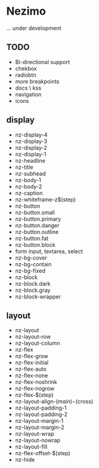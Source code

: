 # Nezimo

... under development

## TODO
* Bi-directional support
* chekbox
* radiobtn
* more breakpoints
* docs \ kss
* navigation
* icons

## display
* nz-display-4
* nz-display-3
* nz-display-2
* nz-display-1
* nz-headline
* nz-title
* nz-subhead
* nz-body-1
* nz-body-2
* nz-caption
* nz-whiteframe-z$(step)
* nz-button
* nz-button.small
* nz-button.primary
* nz-button.danger
* nz-button.outline
* nz-button.fat
* nz-button.block
* form input, textarea, select
* nz-bg-cover
* nz-bg-contain
* nz-bg-fixed
* nz-block
* nz-block.dark
* nz-block.gray
* nz-block-wrapper

## layout
* nz-layout
* nz-layout-row
* nz-layout-column
* nz-flex
* nz-flex-grow
* nz-flex-initial
* nz-flex-auto
* nz-flex-none
* nz-flex-noshrink
* nz-flex-nogrow
* nz-flex-$(step)
* nz-layout-align-$(main)-$(cross)
* nz-layout-padding-1
* nz-layout-padding-2
* nz-layout-margin-1
* nz-layout-margin-2
* nz-layout-wrap
* nz-layout-nowrap
* nz-layout-fill
* nz-flex-offset-$(step)
* nz-hide
